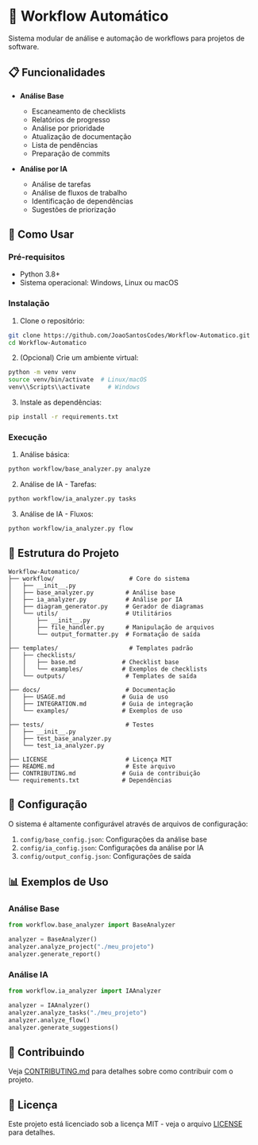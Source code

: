 # 🎯 Workflow Automático

Sistema modular de análise e automação de workflows para projetos de software.

## 📋 Funcionalidades

- **Análise Base**
  - Escaneamento de checklists
  - Relatórios de progresso
  - Análise por prioridade
  - Atualização de documentação
  - Lista de pendências
  - Preparação de commits

- **Análise por IA**
  - Análise de tarefas
  - Análise de fluxos de trabalho
  - Identificação de dependências
  - Sugestões de priorização

## 🚀 Como Usar

### Pré-requisitos

- Python 3.8+
- Sistema operacional: Windows, Linux ou macOS

### Instalação

1. Clone o repositório:
```bash
git clone https://github.com/JoaoSantosCodes/Workflow-Automatico.git
cd Workflow-Automatico
```

2. (Opcional) Crie um ambiente virtual:
```bash
python -m venv venv
source venv/bin/activate  # Linux/macOS
venv\\Scripts\\activate     # Windows
```

3. Instale as dependências:
```bash
pip install -r requirements.txt
```

### Execução

1. Análise básica:
```bash
python workflow/base_analyzer.py analyze
```

2. Análise de IA - Tarefas:
```bash
python workflow/ia_analyzer.py tasks
```

3. Análise de IA - Fluxos:
```bash
python workflow/ia_analyzer.py flow
```

## 📁 Estrutura do Projeto

```
Workflow-Automatico/
├── workflow/                     # Core do sistema
│   ├── __init__.py             
│   ├── base_analyzer.py         # Análise base
│   ├── ia_analyzer.py           # Análise por IA
│   ├── diagram_generator.py     # Gerador de diagramas
│   └── utils/                   # Utilitários
│       ├── __init__.py
│       ├── file_handler.py      # Manipulação de arquivos
│       └── output_formatter.py  # Formatação de saída
│
├── templates/                    # Templates padrão
│   ├── checklists/             
│   │   ├── base.md             # Checklist base
│   │   └── examples/           # Exemplos de checklists
│   └── outputs/                 # Templates de saída
│
├── docs/                        # Documentação
│   ├── USAGE.md                # Guia de uso
│   ├── INTEGRATION.md          # Guia de integração
│   └── examples/               # Exemplos de uso
│
├── tests/                       # Testes
│   ├── __init__.py
│   ├── test_base_analyzer.py
│   └── test_ia_analyzer.py
│
├── LICENSE                      # Licença MIT
├── README.md                    # Este arquivo
├── CONTRIBUTING.md             # Guia de contribuição
└── requirements.txt            # Dependências
```

## 🔧 Configuração

O sistema é altamente configurável através de arquivos de configuração:

1. `config/base_config.json`: Configurações da análise base
2. `config/ia_config.json`: Configurações da análise por IA
3. `config/output_config.json`: Configurações de saída

## 📊 Exemplos de Uso

### Análise Base
```python
from workflow.base_analyzer import BaseAnalyzer

analyzer = BaseAnalyzer()
analyzer.analyze_project("./meu_projeto")
analyzer.generate_report()
```

### Análise IA
```python
from workflow.ia_analyzer import IAAnalyzer

analyzer = IAAnalyzer()
analyzer.analyze_tasks("./meu_projeto")
analyzer.analyze_flow()
analyzer.generate_suggestions()
```

## 🤝 Contribuindo

Veja [CONTRIBUTING.md](CONTRIBUTING.md) para detalhes sobre como contribuir com o projeto.

## 📝 Licença

Este projeto está licenciado sob a licença MIT - veja o arquivo [LICENSE](LICENSE) para detalhes. 
